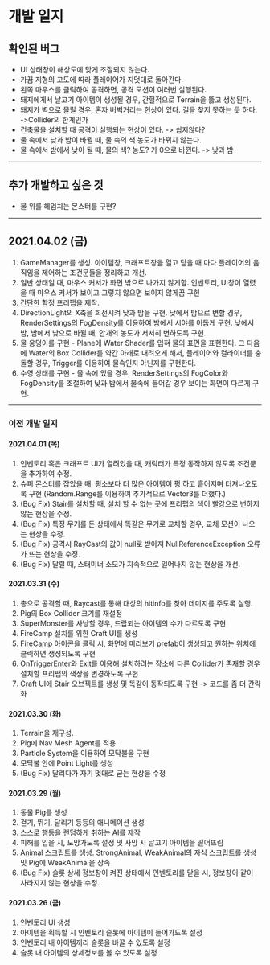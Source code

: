 # 개발 일지

## 확인된 버그
* UI 상태창이 해상도에 맞게 조절되지 않는다.
* 가끔 지형의 고도에 따라 플레이어가 지멋대로 돌아간다.
* 왼쪽 마우스를 클릭하여 공격하면, 공격 모션이 여러번 실행된다.
* 돼지에게서 날고기 아이템이 생성될 경우, 간헐적으로 Terrain을 뚫고 생성된다.
* 돼지가 벽으로 몰릴 경우, 혼자 버벅거리는 현상이 있다. 길을 찾지 못하는 듯 하다. ->Collider의 한계인가
* 건축물을 설치할 때 공격이 실행되는 현상이 있다. -> 쉽지않다?
* 물 속에서 낮과 밤이 바뀔 때, 물 속의 색 농도가 바뀌지 않는다.
* 물 속에서 밤에서 낮이 될 때, 물의 색? 농도? 가 0으로 바뀐다.
-> 낮과 밤


-------------------------------------------------------------------

## 추가 개발하고 싶은 것
* 물 위를 헤엄치는 몬스터를 구현?

--------------------------------------------------------------------

## 2021.04.02 (금)

1. GameManager를 생성. 아이템창, 크래프트창을 열고 닫을 때 마다 플레이어의 움직임을 제어하는 조건문들을 정리하고 개선. 
2. 일반 상태일 때, 마우스 커서가 화면 밖으로 나가지 않게함. 인벤토리, UI창이 열렸을 때 마우스 커서가 보이고 그렇지 않으면 보이지 않게끔 구현
3. 간단한 함정 프리팹을 제작. 
4. DirectionLight의 X축을 회전시켜 낮과 밤을 구현. 낮에서 밤으로 변할 경우, RenderSettings의 FogDensity를 이용하여 밤에서 시야를 어둡게 구현. 낮에서 밤, 밤에서 낮으로 바뀔 때, 안개의 농도가 서서히 변하도록 구현.
5. 물 웅덩이를 구현 - Plane에 Water Shader를 입혀 물의 표면을 표현한다. 그 다음에 Water의 Box Collider를 약간 아래로 내려오게 해서, 플레이어와 컬라이더를 충돌할 경우, Trigger를 이용하여 물속인지 아닌지를 구현한다.
6. 수영 상태를 구현 - 물 속에 있을 경우, RenderSettings의 FogColor와 FogDensity를 조절하여 낮과 밤에서 물속에 들어갈 경우 보이는 화면이 다르게 구현.


--------------------------------------------------------------------
### 이전 개발 일지


#### 2021.04.01 (목)
1. 인벤토리 혹은 크래프트 UI가 열려있을 때, 캐릭터가 특정 동작하지 않도록 조건문을 추가하여 수정.
2. 슈퍼 몬스터를 잡았을 때, 평소보다 더 많은 아이템이 펑 하고 흩어지며 터져나오도록 구현 (Random.Range를 이용하여 추가적으로 Vector3를 더했다.)
3. (Bug Fix) Stair를 설치할 때, 설치 할 수 없는 곳에 프리팹의 색이 빨강으로 변하지 않는 현상을 수정.
4. (Bug Fix) 특정 무기를 든 상태에서 똑같은 무기로 교체할 경우, 교체 모션이 나오는 현상을 수정.
5. (Bug Fix) 공격시 RayCast의 값이 null로 받아져 NullReferenceException 오류가 뜨는 현상을 수정.
6. (Bug Fix) 달릴 때, 스태미너 소모가 지속적으로 일어나지 않는 현상을 개선.


#### 2021.03.31 (수)
1. 총으로 공격할 때, Raycast를 통해 대상의 hitinfo를 찾아 데미지를 주도록 실행.
2. Pig의 Box Collider 크기를 재설정
3. SuperMonster를 사냥할 경우, 드랍되는 아이템의 수가 다르도록 구현
4. FireCamp 설치를 위한 Craft UI를 생성
5. FireCamp 아이콘을 클릭 시, 화면에 미리보기 prefab이 생성되고 원하는 위치에 클릭하면 생성되도록 구현
6. OnTriggerEnter와 Exit를 이용해 설치하려는 장소에 다른 Collider가 존재할 경우 설치할 프리팹의 색상을 변경하도록 구현
7. Craft UI에 Stair 오브젝트를 생성 및 똑같이 동작되도록 구현 -> 코드를 좀 더 간략화


#### 2021.03.30 (화)
1. Terrain을 재구성. 
2. Pig에 Nav Mesh Agent를 적용.
3. Particle System을 이용하여 모닥불을 구현
4. 모닥불 안에 Point Light를 생성
5. (Bug Fix) 달리다가 자기 멋대로 굳는 현상을 수정


#### 2021.03.29 (월)
1. 동물 Pig를 생성
2. 걷기, 뛰기, 달리기 등등의 애니메이션 생성
3. 스스로 행동을 랜덤하게 취하는 AI를 제작
4. 피해를 입을 시, 도망가도록 설정 및 사망 시 날고기 아이템을 떨어뜨림
5. Animal 스크립트를 생성. StrongAnimal, WeakAnimal의 자식 스크립트를 생성 및 Pig에 WeakAnimal을 상속
6. (Bug Fix) 슬롯 상세 정보창이 켜진 상태에서 인벤토리를 닫을 시, 정보창이 같이 사라지지 않는 현상을 수정.


#### 2021.03.26 (금)
1. 인벤토리 UI 생성
2. 아이템을 획득할 시 인벤토리 슬롯에 아이템이 들어가도록 설정
3. 인벤토리 내 아이템끼리 슬롯을 바꿀 수 있도록 설정
4. 슬롯 내 아이템의 상세정보를 볼 수 있도록 설정
